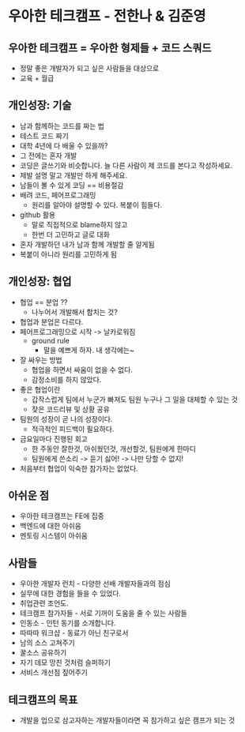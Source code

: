 # 우아한 테크캠프 - 전한나 & 김준영
## 우아한 테크캠프 = 우아한 형제들 + 코드 스쿼드
* 정말 좋은 개발자가 되고 싶은 사람들을 대상으로
* 교육 + 월급

## 개인성장: 기술
* 남과 함께하는 코드를 짜는 법
* 테스트 코드 짜기
* 대학 4년에 다 배울 수 있을까?
* 그 전에는 혼자 개발
* 코딩은 글쓰기와 비슷합니다. 늘 다른 사람이 제 코드를 본다고 작성하세요.
* 제발 설명 말고 개발만 하게 해주세요.
* 남들이 볼 수 있게 코딩 == 비용절감
* 배려 코드, 페어프로그래밍
    * 원리를 알아야 설명할 수 있다. 복붙이 힘들다.
* github 활용
    * 말로 직접적으로 blame하지 않고
    * 한번 더 고민하고 글로 대화
* 혼자 개발하던 내가 남과 함께 개발할 줄 알게됨
* 복붙이 아니라 원리를 고민하게 됨

## 개인성장: 협업
* 협업 == 분업 ??
    * 나누어서 개발해서 합치는 것?
* 협업과 분업은 다르다.
* 페어프로그래밍으로 시작 -> 날카로워짐
    * ground rule
        * 말을 예쁘게 하자. 내 생각에는~
* 잘 싸우는 방법
    * 협업을 하면서 싸움이 없을 수 없다.
    * 감정소비를 하지 않았다.
* 좋은 협업이란
    * 갑작스럽게 팀에서 누군가 빠져도 팀원 누구나 그 일을 대체할 수 있는 것
    * 잦은 코드리뷰 및 상황 공유
* 팀원의 성장이 곧 나의 성장이다.
    * 적극적인 피드백이 필요하다.
* 금요일마다 진행된 회고
    * 한 주동안 잘한것, 아쉬웠던것, 개선할것, 팀원에게 한마디
    * 팀원에게 쓴소리 -> 듣기 싫어! -> 나만 당할 수 없지!
* 처음부터 협업이 익숙한 참가자는 없었다.

## 아쉬운 점
* 우아한 테크캠프는 FE에 집중
* 백엔드에 대한 아쉬움
* 멘토링 시스템이 아쉬움

## 사람들
* 우아한 개발자 런치 - 다양한 선배 개발자들과의 점심
* 실무에 대한 경험을 들을 수 있었다.
* 취업관련 조언도.
* 테크캠프 참가자들 - 서로 기꺼이 도움을 줄 수 있는 사람들
* 인동소 - 인턴 동기를 소개합니다.
* 따따따 워크샵 - 동료가 아닌 친구로서
* 남의 소스 고쳐주기
* 꿀소스 공유하기
* 자기 데모 망친 것처럼 슬퍼하기
* 서비스 개선점 짚어주기

## 테크캠프의 목표
* 개발을 업으로 삼고자하는 개발자들이라면 꼭 참가하고 싶은 캠프가 되는 것
